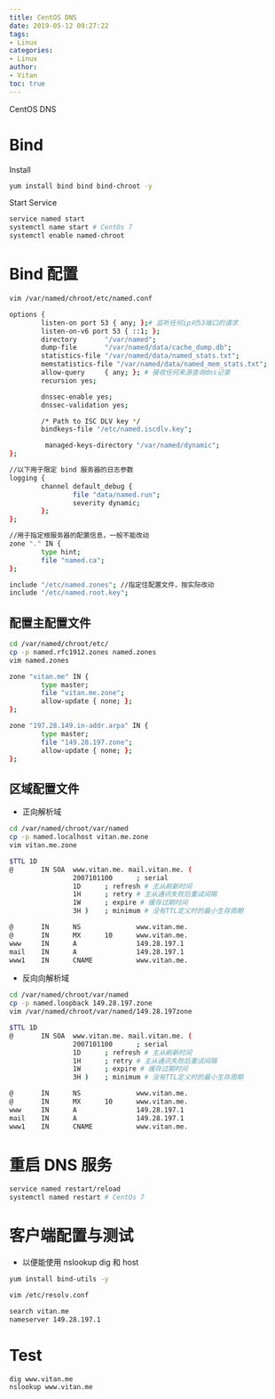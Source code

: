 ```yaml
---
title: CentOS DNS
date: 2019-05-12 09:27:22
tags:
- Linux
categories:
- Linux
author:
- Vitan
toc: true
---
```

CentOS DNS 
<!--more-->
# Bind
Install

```bash
yum install bind bind bind-chroot -y
```

Start Service

```bash
service named start
systemctl name start # CentOs 7
systemctl enable named-chroot
```

# Bind 配置
```bash named.conf
vim /var/named/chroot/etc/named.conf
```
```bash /var/named/chroot/etc/named.conf
options {
        listen-on port 53 { any; };# 监听任何ip对53端口的请求
        listen-on-v6 port 53 { ::1; };
        directory       "/var/named";
        dump-file       "/var/named/data/cache_dump.db";
        statistics-file "/var/named/data/named_stats.txt";
        memstatistics-file "/var/named/data/named_mem_stats.txt";
        allow-query     { any; }; # 接收任何来源查询dns记录
        recursion yes;

        dnssec-enable yes;
        dnssec-validation yes;

        /* Path to ISC DLV key */
        bindkeys-file "/etc/named.iscdlv.key";

         managed-keys-directory "/var/named/dynamic";
};

//以下用于限定 bind 服务器的日志参数
logging {
        channel default_debug {
                file "data/named.run";
                severity dynamic;
        };
};

//用于指定根服务器的配置信息，一般不能改动
zone "." IN {
        type hint;
        file "named.ca";
};

include "/etc/named.zones"; //指定住配置文件，按实际改动
include "/etc/named.root.key";
```

## 配置主配置文件
```bash
cd /var/named/chroot/etc/
cp -p named.rfc1912.zones named.zones
vim named.zones
```
```bash /var/named/chroot/etc/named.zones
zone "vitan.me" IN {
        type master;
        file "vitan.me.zone";
        allow-update { none; };
};

zone "197.28.149.in-addr.arpa" IN {
        type master;
        file "149.28.197.zone";
        allow-update { none; };
};
```

## 区域配置文件
- 正向解析域

```bash
cd /var/named/chroot/var/named
cp -p named.localhost vitan.me.zone
vim vitan.me.zone
```
```bash /var/named/chroot/var/named/vitan.me.zone
$TTL 1D
@       IN SOA  www.vitan.me. mail.vitan.me. (
                2007101100      ; serial
                1D      ; refresh # 主从刷新时间
                1H      ; retry # 主从通讯失败后重试间隔
                1W      ; expire # 缓存过期时间
                3H )    ; minimum # 没有TTL定义时的最小生存周期

@       IN      NS              www.vitan.me.
@       IN      MX      10      www.vitan.me.
www     IN      A               149.28.197.1
mail    IN      A               149.28.197.1
www1    IN      CNAME           www.vitan.me.
```

- 反向向解析域

```bash
cd /var/named/chroot/var/named
cp -p named.loopback 149.28.197.zone
vim /var/named/chroot/var/named/149.28.197zone
```
```bash /var/named/chroot/var/named/149.28.197.zone
$TTL 1D
@       IN SOA  www.vitan.me. mail.vitan.me. (
                2007101100      ; serial
                1D      ; refresh # 主从刷新时间
                1H      ; retry # 主从通讯失败后重试间隔
                1W      ; expire # 缓存过期时间
                3H )    ; minimum # 没有TTL定义时的最小生存周期

@       IN      NS              www.vitan.me.
@       IN      MX      10      www.vitan.me.
www     IN      A               149.28.197.1
mail    IN      A               149.28.197.1
www1    IN      CNAME           www.vitan.me.
```

# 重启 DNS 服务
```bash
service named restart/reload
systemctl named restart # CentOs 7
```

# 客户端配置与测试

- 以便能使用 nslookup dig 和 host

```bash
yum install bind-utils -y
```

```bash /etc/resolv.conf
vim /etc/resolv.conf
```
```bash /etc/resolv.conf
search vitan.me
nameserver 149.28.197.1
```

# Test
```bash
dig www.vitan.me
nslookup www.vitan.me
```